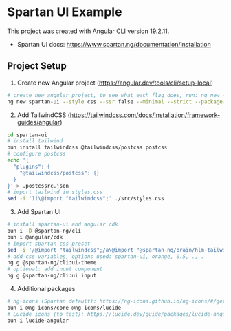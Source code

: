 # Spartan UI Example

This project was created with Angular CLI version 19.2.11.

- Spartan UI docs: https://www.spartan.ng/documentation/installation

## Project Setup

1. Create new Angular project (https://angular.dev/tools/cli/setup-local)
```sh
# create new angular project, to see what each flag does, run: ng new --help
ng new spartan-ui --style css --ssr false --minimal --strict --package-manager bun --skip-install
```

2. Add TailwindCSS (https://tailwindcss.com/docs/installation/framework-guides/angular)
```sh
cd spartan-ui
# install tailwind
bun install tailwindcss @tailwindcss/postcss postcss
# configure postcss
echo '{
  "plugins": {
    "@tailwindcss/postcss": {}
  }
}' > .postcssrc.json
# import tailwind in styles.css
sed -i '1i\@import "tailwindcss";' ./src/styles.css
```

3. Add Spartan UI
```sh
# install spartan-ui and angular cdk
bun i -D @spartan-ng/cli
bun i @angular/cdk
# import spartan css preset
sed -i '/@import "tailwindcss";/a\@import "@spartan-ng/brain/hlm-tailwind-preset.css";' ./src/styles.css
# add css variables, options used: spartan-ui, orange, 0.5, ., .
ng g @spartan-ng/cli:ui-theme
# optional: add input component
ng g @spartan-ng/cli:ui input
```

4. Additional packages
```sh
# ng-icons (Spartan default): https://ng-icons.github.io/ng-icons/#/getting-started
bun i @ng-icons/core @ng-icons/lucide
# Lucide icons (to test): https://lucide.dev/guide/packages/lucide-angular
bun i lucide-angular
```

